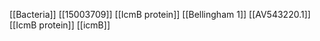 [[Bacteria]]
[[15003709]]
[[IcmB protein]]
[[Bellingham 1]]
[[AV543220.1]]
[[IcmB protein]]
[[icmB]]